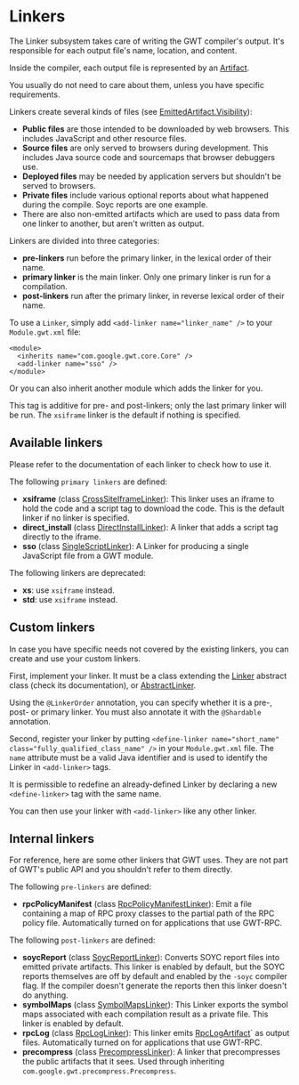 # Linkers<a id="DevGuideLinkers-intro"></a>

The Linker subsystem takes care of writing the GWT compiler's output. It's responsible for each output file's name, location, and content.

Inside the compiler, each output file is represented by an
[Artifact](https://www.gwtproject.org/javadoc/latest/com/google/gwt/core/ext/linker/Artifact.html).

You usually do not need to care about them, unless you have specific requirements.

Linkers create several kinds of files (see
[EmittedArtifact.Visibility](https://www.gwtproject.org/javadoc/latest/com/google/gwt/core/ext/linker/EmittedArtifact.Visibility.html)):

- **Public files** are those intended to be downloaded by web browsers.
This includes JavaScript and other resource files.
- **Source files** are only served to browsers during development.
This includes Java source code and sourcemaps that browser debuggers use.
- **Deployed files** may be needed by application servers but shouldn't be served to browsers.
- **Private files** include various optional reports about what happened during the compile.
Soyc reports are one example.
- There are also non-emitted artifacts which are used to pass data from one linker to another,
but aren't written as output.

Linkers are divided into three categories:

- **pre-linkers** run before the primary linker, in the lexical order of their name.
- **primary linker** is the main linker. Only one primary linker is run for a compilation.
- **post-linkers** run after the primary linker, in reverse lexical order of their name.

To use a `Linker`, simply add `<add-linker name="linker_name" />` to your `Module.gwt.xml` file:

    <module>
      <inherits name="com.google.gwt.core.Core" />
      <add-linker name="sso" />
    </module>

Or you can also inherit another module which adds the linker for you.

This tag is additive for pre- and post-linkers; only the last primary linker will be run.
The `xsiframe` linker is the default if nothing is specified.

## Available linkers<a id="DevGuideLinkers-available"></a>

Please refer to the documentation of each linker to check how to use it.

The following `primary linkers` are defined:

- **xsiframe** (class [CrossSiteIframeLinker](/javadoc/latest/com/google/gwt/core/linker/CrossSiteIframeLinker.html)):
This linker uses an iframe to hold the code and a script tag to download the code. This is the default linker if no linker is specified.
- **direct_install** (class [DirectInstallLinker](/javadoc/latest/com/google/gwt/core/linker/DirectInstallLinker.html)):
A linker that adds a script tag directly to the iframe.
- **sso** (class [SingleScriptLinker](/javadoc/latest/com/google/gwt/core/linker/SingleScriptLinker.html)):
A Linker for producing a single JavaScript file from a GWT module.

The following linkers are deprecated:

- **xs**: use `xsiframe` instead.
- **std**: use `xsiframe` instead.

## Custom linkers<a id="DevGuideLinkers-custom"></a>

In case you have specific needs not covered by the existing linkers, you can create and use your custom linkers.

First, implement your linker. It must be a class extending the [Linker](/javadoc/latest/com/google/gwt/core/ext/Linker.html)
abstract class (check its documentation), or
[AbstractLinker](https://www.gwtproject.org/javadoc/latest/com/google/gwt/core/ext/linker/AbstractLinker.html).

Using the `@LinkerOrder` annotation, you can specify whether it is a pre-, post- or primary linker.
You must also annotate it with the `@Shardable` annotation.

Second, register your linker by putting `<define-linker name="short_name" class="fully_qualified_class_name" />`
in your `Module.gwt.xml` file.
The `name` attribute must be a valid Java identifier and is used to identify the Linker in `<add-linker>` tags.

It is permissible to redefine an already-defined Linker by declaring a new `<define-linker>` tag with the same name.

You can then use your linker with `<add-linker>` like any other linker.

## Internal linkers<a id="DevGuideLinkers-internal"></a>

For reference, here are some other linkers that GWT uses. They are not part of GWT's public API
and you shouldn't refer to them directly.

The following `pre-linkers` are defined:

- **rpcPolicyManifest** (class [RpcPolicyManifestLinker](/javadoc/latest/com/google/gwt/user/linker/rpc/RpcPolicyManifestLinker.html)):
Emit a file containing a map of RPC proxy classes to the partial path of the RPC policy file.
Automatically turned on for applications that use GWT-RPC.

The following `post-linkers` are defined:

- **soycReport** (class [SoycReportLinker](/javadoc/latest/com/google/gwt/core/linker/SoycReportLinker.html)):
Converts SOYC report files into emitted private artifacts. This linker is enabled by default, but the SOYC reports
themselves are off by default and enabled by the `-soyc` compiler flag. If the compiler doesn't generate the reports
then this linker doesn't do anything.
- **symbolMaps** (class [SymbolMapsLinker](/javadoc/latest/com/google/gwt/core/linker/SymbolMapsLinker.html)):
This Linker exports the symbol maps associated with each compilation result as a private file. This linker is enabled by default.
- **rpcLog** (class [RpcLogLinker](/javadoc/latest/com/google/gwt/user/linker/rpc/RpcLogLinker.html)): This linker
emits [RpcLogArtifact](/javadoc/latest/com/google/gwt/user/linker/rpc/RpcLogArtifact.html)` as output files.
Automatically turned on for applications that use GWT-RPC.
- **precompress** (class [PrecompressLinker](/javadoc/latest/com/google/gwt/precompress/linker/PrecompressLinker.html)):
A linker that precompresses the public artifacts that it sees. Used through inheriting `com.google.gwt.precompress.Precompress`.

